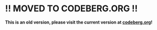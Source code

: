 # !! MOVED TO CODEBERG.ORG !!
**This is an old version, please visit the current version at [codeberg.org](https://codeberg.org/LabRicecat/nyanix)!**
